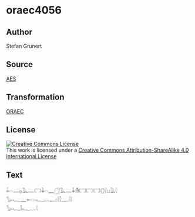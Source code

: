 # oraec4056

## Author

Stefan Grunert

## Source

[AES](https://github.com/simondschweitzer/aes)

## Transformation

[ORAEC](https://oraec.github.io/)

## License

<a rel="license" href="http://creativecommons.org/licenses/by-sa/4.0/"><img alt="Creative Commons License" style="border-width:0" src="https://i.creativecommons.org/l/by-sa/4.0/88x31.png" /></a><br />This work is licensed under a <a rel="license" href="http://creativecommons.org/licenses/by-sa/4.0/">Creative Commons Attribution-ShareAlike 4.0 International License</a>

## Text

𓇓𓏏𓂋𓐍𓅓𓂋𓉐𓇓𓏏𓈖𓃂𓅓𓂋𓇓𓄟𓉐𓉐𓉐𓂘𓍛𓂓𓄿𓇋<br>
𓅭𓆑𓈖𓄡𓏏𓆑𓂋𓂝𓎛𓎿𓊃𓇋𓇋<br>
𓅭𓆑𓄤𓆑𓂋𓇋<br>
